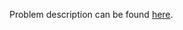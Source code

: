 Problem description can be found [here](https://www.hackerrank.com/challenges/python-division/problem).
